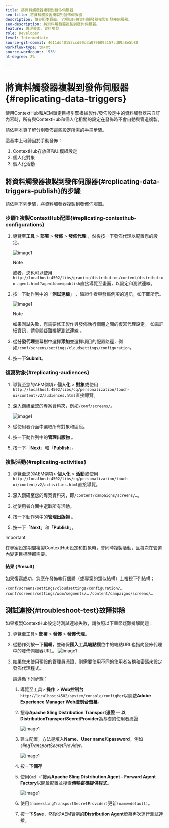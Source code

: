 ```yaml
---
title: 將資料觸發器複製到發佈伺服器
seo-title: 將資料觸發器複製到發佈伺服器
description: 請參照本頁面，了解如何將資料觸發器複製到發佈伺服器。
seo-description: 將資料觸發器複製到發佈伺服器。
feature: 管理畫面、資料觸發
role: Developer
level: Intermediate
source-git-commit: 4611dd40153ccd09d3a0796093157cd09a8e5b80
workflow-type: tm+mt
source-wordcount: '536'
ht-degree: 2%

---
```



# 將資料觸發器複製到發佈伺服器{#replicating-data-triggers}

使用ContextHub和AEM鎖定目標引擎根據製作/發佈設定中的資料觸發器來自訂內容時，所有與ContextHub和個人化相關的設定在發佈時不會自動與管道複製。

請依照本頁了解分別發佈這些設定所需的手冊步驟。

這基本上可歸因於手動發佈：

1. ContextHub存放區和UI模組設定
1. 個人化對象
1. 個人化活動

## 將資料觸發器複製到發佈伺服器{#replicating-data-triggers-publish}的步驟

請依照下列步驟，將資料觸發器複製到發佈伺服器。

### 步驟1:複製ContextHub配置{#replicating-contexthub-configurations}

1. 導覽至&#x200B;**工具** > **部署** > **發佈** > **發佈代理** ，然後按一下發佈代理以配置您的設定。

   ![image1](/help/user-guide/assets/replicating-triggers/replicating-triggers1.png)

   >[!NOTE]
   >
   >或者，您也可以使用`http://localhost:4502/libs/granite/distribution/content/distribution-agent.html?agentName=publish`直接導覽至畫面，以設定和測試連線。

1. 按一下動作列中的「**測試連線**」 ，驗證作者與發佈例項的通訊，如下圖所示。

   ![image1](/help/user-guide/assets/replicating-triggers/replicating-triggers2.png)

   >[!NOTE]
   >
   >如果測試失敗，您需要修正製作與發佈執行個體之間的復寫代理設定。 如需詳細資訊，請參閱[疑難排解測試連線](/help/user-guide/replicating-data-triggers.md#troubleshoot-test) 。

1. 從&#x200B;**分發代理**&#x200B;螢幕樹中選擇&#x200B;**添加**&#x200B;並選擇項目的配置路徑，例如`/conf/screens/settings/cloudsettings/configuration`。

1. 按一下&#x200B;**Submit**。

### 復寫對象{#replicating-audiences}

1. 導覽至您的AEM例項> **個人化** > **對象**&#x200B;或使用`http://localhost:4502/libs/cq/personalization/touch-ui/content/v2/audiences.html`直接導覽。

1. 深入鑽研至您的專案資料夾，例如`/conf/screens/`。

   ![image1](/help/user-guide/assets/replicating-triggers/replicating-triggers10.png)

1. 從使用者介面中選取所有對象和區段。

1. 按一下動作列中的&#x200B;**管理出版物** 。

1. 按一下「**Next**」和「**Publish**」。

### 複製活動{#replicating-activities}

1. 導覽至您的AEM例項> **個人化** > **活動**&#x200B;或使用`http://localhost:4502/libs/cq/personalization/touch-ui/content/v2/activities.html`直接導覽。

1. 深入鑽研至您的專案資料夾，即`/content/campaigns/screens/…`。

1. 從使用者介面中選取所有活動。

1. 按一下動作列中的&#x200B;**管理出版物** 。

1. 按一下「**Next**」和「**Publish**」。

>[!IMPORTANT]
>
>在專案設定期間複製ContextHub設定和對象時，會同時複製活動，且每次在管道內變更目標時都需要。

#### 結果 {#result}

如果復寫成功，您應在發佈執行個體（或專案的類似結構）上檢視下列結構：

`/conf/screens/settings/cloudsettings/configuration/…`
`/conf/screens/settings/wcm/segments/…`
`/content/campaigns/screens/…`

## 測試連接{#troubleshoot-test}故障排除

如果複製ContextHub設定時測試連線失敗，請依照以下章節疑難排解問題：

1. 導覽至工具> **部署** > **發佈** > **發佈代理**。

1. 從動作列按一下&#x200B;**編輯**，並確保&#x200B;**匯入工具端點**欄位中的端點URL也指向發佈代理中的發佈伺服器URL。
   ![image1](/help/user-guide/assets/replicating-triggers/replicating-triggers9.png)

1. 如果您未使用預設的管理員憑證，則需要使用不同的使用者名稱和密碼來設定發佈代理程式。

   請遵循下列步驟：

   1. 導覽至工具> **操作** > **Web控制台** `http://localhost:4502/system/console/configMgr`以開啟&#x200B;**Adobe Experience Manager Web控制台螢幕**。
   1. 搜尋&#x200B;**Apache Sling Distribution Transport憑證 — 以DistributionTransportSecretProvider**&#x200B;為基礎的使用者憑證

      ![image1](/help/user-guide/assets/replicating-triggers/replicating-triggers6.png)

   1. 建立配置，方法是填入&#x200B;**Name**、**User name**&#x200B;和&#x200B;**password**，例如&#x200B;*slingTransportSecretProvider*。

      ![image1](/help/user-guide/assets/replicating-triggers/replicating-triggers7.png)

   1. 按一下&#x200B;**儲存**
   1. 使用`Cmd +F`搜索&#x200B;**Apache Sling Distribution Agent - Forward Agent Factory**&#x200B;以開啟配置並搜索&#x200B;**傳輸密碼提供程式**。

      ![image1](/help/user-guide/assets/replicating-triggers/replicating-triggers8.png)

   1. 使用`(name=slingTransportSecretProvider)`更新`(name=default)`。
   1. 按一下&#x200B;**Save**，然後從AEM實例的&#x200B;**Distribution Agent**&#x200B;螢幕再次運行測試連接。
